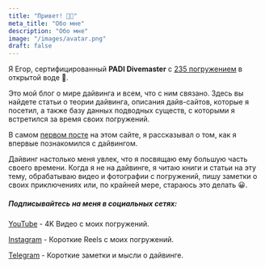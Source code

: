 ```yaml
---
title: "Привет! 👋🏼"
meta_title: "Обо мне"
description: "Обо мне"
image: "/images/avatar.png"
draft: false
---
```


Я Егор, сертифицированный **PADI Divemaster** с <u>235 погружением</u> в открытой воде 🤿.

Это мой блог о мире дайвинга и всем, что с ним связано. Здесь вы найдете статьи о теории дайвинга, описания дайв-сайтов, которые я посетил, а также базу данных подводных существ, с которыми я встретился за время своих погружений.

В самом [первом посте](/blog/first-post/) на этом сайте, я рассказывал о том, как я впервые познакомился с дайвингом.

Дайвинг настолько меня увлек, что я посвящаю ему большую часть своего времени. Когда я не на дайвинге, я читаю книги и статьи на эту тему, обрабатываю видео и фотографии с погружений, пишу заметки о своих приключениях или, по крайней мере, стараюсь это делать 😀.

##### Подписывайтесь на меня в социальных сетях:
        
<i class="fa-brands fa-youtube" style="color: #ff0505;"></i> [YouTube](https://www.youtube.com/@diversnotes) - 4K Видео с моих погружений.

<i class="fab fa-instagram" style="color: #fb65a1;"></i> [Instagram](https://www.instagram.com/diver_egor?igshid=OGQ5ZDc2ODk2ZA%3D%3D) - Короткие Reels с моих погружений.

<i class="fa-brands fa-telegram" style="color: #74C0FC;"></i>  [Telegram](https://t.me/diversnotes) - Короткие заметки и мысли о дайвинге.
